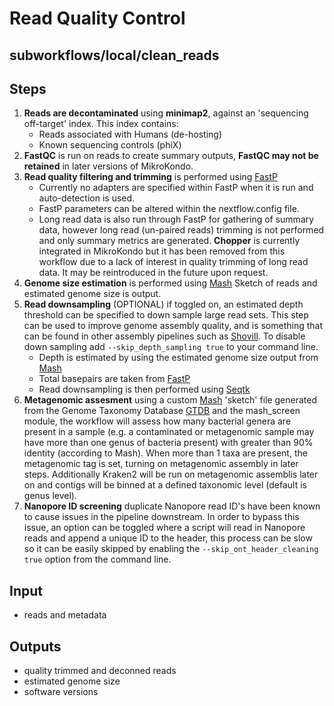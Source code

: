 # Read Quality Control

## subworkflows/local/clean_reads

## Steps
1. **Reads are decontaminated** using **minimap2**, against an 'sequencing off-target' index. This index contains:
	- Reads associated with Humans (de-hosting)
	- Known sequencing controls (phiX)
2. **FastQC** is run on reads to create summary outputs, **FastQC may not be retained** in later versions of MikroKondo.
3. **Read quality filtering and trimming** is performed using [FastP](https://github.com/OpenGene/fastp)
	- Currently no adapters are specified within FastP when it is run and auto-detection is used.
	- FastP parameters can be altered within the nextflow.config file. <!-- ADD LINK TO CHANGING PARAMETERS PAGE -->
	- Long read data is also run through FastP for gathering of summary data, however long read (un-paired reads) trimming is not performed and only summary metrics are generated. **Chopper** is currently integrated in MikroKondo but it has been removed from this workflow due to a lack of interest in quality trimming of long read data. It may be reintroduced in the future upon request.
4. **Genome size estimation** is performed using [Mash](https://github.com/marbl/Mash) Sketch of reads and estimated genome size is output.
5. **Read downsampling** (OPTIONAL) if toggled on, an estimated depth threshold can be specified to down sample large read sets. This step can be used to improve genome assembly quality, and is something that can be found in other assembly pipelines such as [Shovill](https://github.com/tseemann/shovill). To disable down sampling add `--skip_depth_sampling true` to your command line.
	- Depth is estimated by using the estimated genome size output from [Mash](https://github.com/marbl/Mash)
	- Total basepairs are taken from [FastP](https://github.com/OpenGene/fastp)
	- Read downsampling is then performed using [Seqtk](https://github.com/lh3/seqtk)
6. **Metagenomic assesment** using a custom [Mash](https://github.com/marbl/Mash) 'sketch' file generated from the Genome Taxonomy Database [GTDB](https://gtdb.ecogenomic.org/) and the mash_screen module, the workflow will assess how many bacterial genera are present in a sample (e.g. a contaminated or metagenomic sample may have more than one genus of bacteria present) with greater than 90% identity (according to Mash). When more than 1 taxa are present, the metagenomic tag is set, turning on metagenomic assembly in later steps. Additionally Kraken2 will be run on metagenomic assemblis later on and contigs will be binned at a defined taxonomic level (default is genus level).
7. **Nanopore ID screening** duplicate Nanopore read ID's have been known to cause issues in the pipeline downstream. In order to bypass this issue, an option can be toggled where a script will read in Nanopore reads and append a unique ID to the header, this process can be slow so it can be easily skipped by enabling the `--skip_ont_header_cleaning true` option from the command line.

## Input
- reads and metadata

## Outputs
- quality trimmed and deconned reads
- estimated genome size
- software versions
